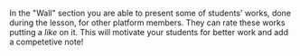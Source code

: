 In the "Wall" section you are able to present some of students' works, done during the lesson, for other platform members. They can rate these works putting a <i>like</i> on it. This will motivate your students for better work and add a competetive note!
